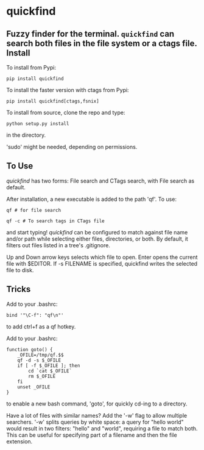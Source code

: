 quickfind
=========

Fuzzy finder for the terminal.  `quickfind` can search both files in the file system
or a ctags file.  
Install
-------

To install from Pypi:

    pip install quickfind

To install the faster version with ctags from Pypi:

    pip install quickfind[ctags,fsnix]

To install from source, clone the repo and type:

    python setup.py install

 in the directory.  

'sudo' might be needed, depending on permissions.

To Use
------

_quickfind_ has two forms: File search and CTags search, with File search as default.  

After installation, a new executable is added to the path 'qf'.  To use: 

    qf # for file search 

    qf -c # To search tags in CTags file

and start typing!  _quickfind_ can be configured to match against file name and/or path
while selecting either files, directories, or both.  By default, it filters out files listed
in a tree's .gitignore.

Up and Down arrow keys selects which file to open.  Enter opens the current file with $EDITOR.
If -s FILENAME is specified, quickfind writes the selected file to disk.

Tricks
-----
Add to your .bashrc:

    bind '"\C-f": "qf\n"'

to add ctrl+f as a qf hotkey.

Add to your .bashrc:

    function goto() {
        _OFILE=/tmp/qf.$$
        qf -d -s $_OFILE
        if [ -f $_OFILE ]; then
            cd `cat $_OFILE`
            rm $_OFILE
        fi
        unset _OFILE
    }

to enable a new bash command, 'goto', for quickly cd-ing to a directory.

Have a lot of files with similar names?  Add the '-w' flag to allow multiple searchers.  '-w'
splits queries by white space: a query for "hello world" would result in two filters: 
"hello" and "world", requiring a file to match both.  This can be useful for specifying 
part of a filename and then the file extension.
